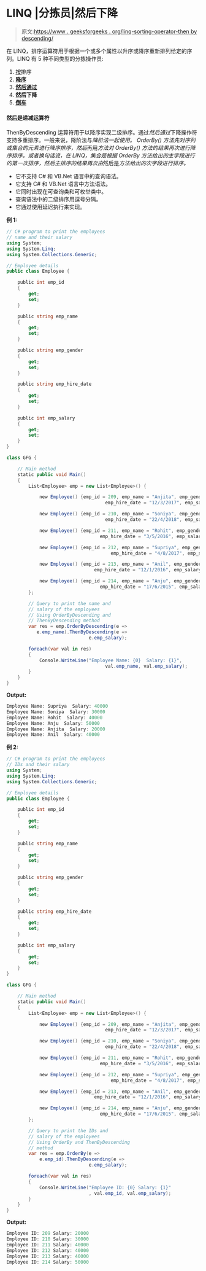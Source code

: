 # LINQ |分拣员|然后下降

> 原文:[https://www . geeksforgeeks . org/linq-sorting-operator-then by descending/](https://www.geeksforgeeks.org/linq-sorting-operator-thenbydescending/)

在 LINQ，排序运算符用于根据一个或多个属性以升序或降序重新排列给定的序列。LINQ 有 5 种不同类型的分拣操作员:

1.  [按](https://www.geeksforgeeks.org/linq-sorting-operator-orderby/)排序
2.  **[降序](https://www.geeksforgeeks.org/linq-sorting-operator-orderbydescending/)**
3.  **[然后通过](https://www.geeksforgeeks.org/linq-sorting-operator-thenby/)**
4.  **然后下降**
5.  **[倒车](https://www.geeksforgeeks.org/linq-sorting-operator-reverse/)**

#### 然后是递减运算符

ThenByDescending 运算符用于以降序实现二级排序。通过*然后通过*下降操作符支持多重排序。一般来说，降阶法与*降阶法一起使用。 *OrderBy()* 方法先对序列或集合的元素进行降序排序，然后*再用*方法对 *OrderBy()* 方法的结果再次进行降序排序。或者换句话说，在 LINQ，集合是根据 OrderBy 方法给出的主字段进行的第一次排序，然后主排序的结果再次由*然后是*方法给出的次字段进行排序。*

*   它不支持 C# 和 VB.Net 语言中的查询语法。
*   它支持 C# 和 VB.Net 语言中方法语法。
*   它同时出现在可查询类和可枚举类中。
*   查询语法中的二级排序用逗号分隔。
*   它通过使用延迟执行来实现。

**例 1:**

```cs
// C# program to print the employees
// name and their salary
using System;
using System.Linq;
using System.Collections.Generic;

// Employee details
public class Employee {

    public int emp_id
    {
        get;
        set;
    }

    public string emp_name
    {
        get;
        set;
    }

    public string emp_gender
    {
        get;
        set;
    }

    public string emp_hire_date
    {
        get;
        set;
    }

    public int emp_salary
    {
        get;
        set;
    }
}

class GFG {

    // Main method
    static public void Main()
    {
        List<Employee> emp = new List<Employee>() {

            new Employee() {emp_id = 209, emp_name = "Anjita", emp_gender = "Female",
                                    emp_hire_date = "12/3/2017", emp_salary = 20000},

            new Employee() {emp_id = 210, emp_name = "Soniya", emp_gender = "Female",
                                    emp_hire_date = "22/4/2018", emp_salary = 30000},

            new Employee() {emp_id = 211, emp_name = "Rohit", emp_gender = "Male",
                                  emp_hire_date = "3/5/2016", emp_salary = 40000},

            new Employee() {emp_id = 212, emp_name = "Supriya", emp_gender = "Female",
                                      emp_hire_date = "4/8/2017", emp_salary = 40000},

            new Employee() {emp_id = 213, emp_name = "Anil", emp_gender = "Male",
                                emp_hire_date = "12/1/2016", emp_salary = 40000},

            new Employee() {emp_id = 214, emp_name = "Anju", emp_gender = "Female",
                                  emp_hire_date = "17/6/2015", emp_salary = 50000},
        };

        // Query to print the name and
        // salary of the employees
        // Using OrderByDescending and
        // ThenByDescending method
        var res = emp.OrderByDescending(e => 
           e.emp_name).ThenByDescending(e =>
                              e.emp_salary);

        foreach(var val in res)
        {
            Console.WriteLine("Employee Name: {0}  Salary: {1}",
                                    val.emp_name, val.emp_salary);
        }
    }
}
```

**Output:**

```cs
Employee Name: Supriya  Salary: 40000
Employee Name: Soniya  Salary: 30000
Employee Name: Rohit  Salary: 40000
Employee Name: Anju  Salary: 50000
Employee Name: Anjita  Salary: 20000
Employee Name: Anil  Salary: 40000

```

**例 2:**

```cs
// C# program to print the employees
// IDs and their salary
using System;
using System.Linq;
using System.Collections.Generic;

// Employee details
public class Employee {

    public int emp_id
    {
        get;
        set;
    }

    public string emp_name
    {
        get;
        set;
    }

    public string emp_gender
    {
        get;
        set;
    }

    public string emp_hire_date
    {
        get;
        set;
    }

    public int emp_salary
    {
        get;
        set;
    }
}

class GFG {

    // Main method
    static public void Main()
    {
        List<Employee> emp = new List<Employee>() {

            new Employee() {emp_id = 209, emp_name = "Anjita", emp_gender = "Female",
                                    emp_hire_date = "12/3/2017", emp_salary = 20000},

            new Employee() {emp_id = 210, emp_name = "Soniya", emp_gender = "Female",
                                    emp_hire_date = "22/4/2018", emp_salary = 30000},

            new Employee() {emp_id = 211, emp_name = "Rohit", emp_gender = "Male",
                                  emp_hire_date = "3/5/2016", emp_salary = 40000},

            new Employee() {emp_id = 212, emp_name = "Supriya", emp_gender = "Female",
                                      emp_hire_date = "4/8/2017", emp_salary = 40000},

            new Employee() {emp_id = 213, emp_name = "Anil", emp_gender = "Male",
                                emp_hire_date = "12/1/2016", emp_salary = 40000},

            new Employee() {emp_id = 214, emp_name = "Anju", emp_gender = "Female",
                                  emp_hire_date = "17/6/2015", emp_salary = 50000},
        };

        // Query to print the IDs and
        // salary of the employees
        // Using OrderBy and ThenByDescending 
        // method
        var res = emp.OrderBy(e => 
            e.emp_id).ThenByDescending(e => 
                              e.emp_salary);

        foreach(var val in res)
        {
            Console.WriteLine("Employee ID: {0} Salary: {1}"
                              , val.emp_id, val.emp_salary);
        }
    }
}
```

**Output:**

```cs
Employee ID: 209 Salary: 20000
Employee ID: 210 Salary: 30000
Employee ID: 211 Salary: 40000
Employee ID: 212 Salary: 40000
Employee ID: 213 Salary: 40000
Employee ID: 214 Salary: 50000

```